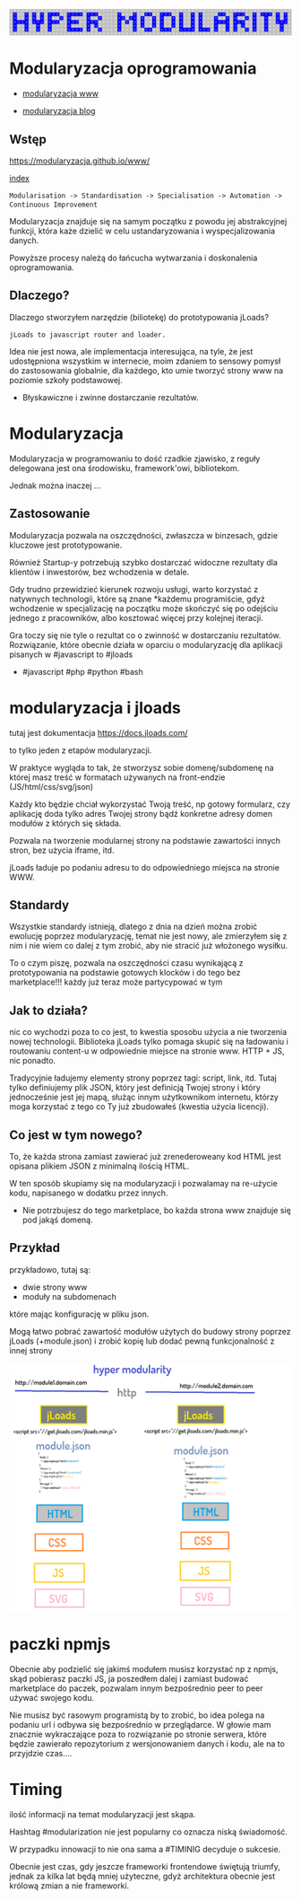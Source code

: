 ![hypermodularity](hyper-modularity-horizon.png)

# Modularyzacja oprogramowania

+ [modularyzacja www](https://www.modularyzacja.pl/)

+ [modularyzacja blog](https://blog.modularyzacja.pl/)

    

## Wstęp
https://modularyzacja.github.io/www/

[index](https://modularyzacja.github.io/www/index.html)

    Modularisation -> Standardisation -> Specialisation -> Automation -> Continuous Improvement

Modularyzacja znajduje się na samym początku z powodu jej abstrakcyjnej funkcji, która każe dzielić w celu ustandaryzowania i wyspecjalizowania danych.

Powyższe procesy należą do łańcucha wytwarzania i doskonalenia oprogramowania.


## Dlaczego?

Dlaczego stworzyłem narzędzie (biliotekę) do prototypowania jLoads?

    jLoads to javascript router and loader.

Idea nie jest nowa, ale implementacja interesująca, na tyle, że jest udostępniona wszystkim w internecie, moim zdaniem to sensowy pomysł do zastosowania globalnie, dla każdego, kto umie tworzyć strony www na poziomie szkoły podstawowej.

+ Błyskawiczne i zwinne dostarczanie rezultatów.

# Modularyzacja

Modularyzacja w programowaniu to dość rzadkie zjawisko, z reguły delegowana jest ona środowisku, framework'owi, bibliotekom.

Jednak można inaczej ...

## Zastosowanie

Modularyzacja pozwala na oszczędności, zwłaszcza w binzesach, gdzie kluczowe jest prototypowanie.

Również Startup-y potrzebują szybko dostarczać widoczne rezultaty dla klientów i inwestorów, bez wchodzenia w detale.

Gdy trudno przewidzieć kierunek rozwoju usługi, warto korzystać z natywnych technologii, które są
znane *każdemu programiście, gdyż wchodzenie w specjalizację na początku może skończyć się po odejściu jednego z pracowników, albo kosztować więcej przy kolejnej iteracji.

Gra toczy się nie tyle o rezultat co o zwinność w dostarczaniu rezultatów.
Rozwiązanie, które obecnie działa w oparciu o modularyzację dla aplikacji pisanych w #javascript to #jloads

* #javascript #php #python #bash


# modularyzacja i jloads

tutaj jest dokumentacja https://docs.jloads.com/

to tylko jeden z etapów modularyzacji. 

W praktyce wygląda to tak, że stworzysz sobie domenę/subdomenę na której masz treść w formatach używanych na front-endzie (JS/html/css/svg/json)

Każdy kto będzie chciał wykorzystać Twoją treść, np gotowy formularz, czy aplikację doda tylko adres Twojej strony bądź konkretne adresy domen modułów z których się składa.

Pozwala na tworzenie modularnej strony na podstawie zawartości innych stron, bez użycia iframe, itd.

jLoads ładuje po podaniu adresu to do odpowiedniego miejsca na stronie WWW.

## Standardy

Wszystkie standardy istnieją, dlatego z dnia na dzień można zrobić ewolucję poprzez modularyzację, temat nie jest nowy, ale zmierzyłem się z nim i nie wiem co dalej z tym zrobić, aby nie stracić już włożonego wysiłku.

To o czym piszę, pozwala na oszczędności czasu wynikającą z prototypowania na podstawie gotowych klocków i do tego bez marketplace!!! każdy już teraz może partycypować w tym


## Jak to działa?

nic co wychodzi poza to co jest, to kwestia sposobu użycia a nie tworzenia nowej technologii. Biblioteka jLoads tylko pomaga skupić się na ładowaniu i routowaniu content-u w odpowiednie miejsce na stronie www. HTTP + JS, nic ponadto.

Tradycyjnie ładujemy elementy strony poprzez tagi: script, link, itd. Tutaj tylko definiujemy plik JSON, który jest definicją Twojej strony i który jednocześnie jest jej mapą, służąc innym użytkownikom internetu, którzy moga korzystać z tego co Ty już zbudowałeś (kwestia użycia licencji).

## Co jest w tym nowego?

To, że każda strona zamiast zawierać już zrenederoweany kod HTML jest opisana plikiem JSON z minimalną ilością HTML.

W ten sposób skupiamy się na modularyzacji i pozwalamay na re-użycie kodu, napisanego w dodatku przez innych.

+ Nie potrzbujesz do tego marketplace, bo każda strona www znajduje się pod jakąś domeną. 

## Przykład
przykładowo, tutaj są:
+ dwie strony www
+ moduły na subdomenach
 
które mając konfigurację w pliku json.

Mogą łatwo pobrać zawartość modułów użytych do budowy strony poprzez jLoads (+module.json) i zrobić kopię lub dodać pewną funkcjonalność z innej strony

![hypermodularity-example.png](hypermodularity-example.png)

# paczki npmjs

Obecnie aby podzielić się jakimś modułem musisz korzystać np z npmjs, skąd pobierasz paczki JS, ja poszedłem dalej i zamiast budować marketplace do paczek, pozwalam innym bezpośrednio peer to peer używać swojego kodu.

Nie musisz być rasowym programistą by to zrobić, bo idea polega na podaniu url i odbywa się bezpośrednio w przeglądarce.
W głowie mam znacznie wykraczające poza to rozwiązanie po stronie serwera, które będzie zawierało repozytorium z wersjonowaniem danych i kodu, ale na to przyjdzie czas....

# Timing

ilość informacji na temat modularyzacji jest skąpa.

Hashtag #modularization nie jest popularny co oznacza niską świadomość.

W przypadku innowacji to nie ona sama a #TIMINIG decyduje o sukcesie.

Obecnie jest czas, gdy jeszcze frameworki frontendowe świętują triumfy, jednak za kilka lat będą mniej użyteczne, gdyż architektura obecnie jest królową zmian a nie frameworki.

